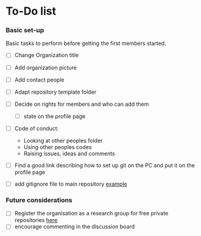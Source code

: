 # To-Do list 

### Basic set-up

Basic tasks to perform before getting the first members started.

- [ ] Change Organization title 
- [ ] Add organization picture 
- [ ] Add contact people 
- [ ] Adapt repository template folder 
- [ ] Decide on rights for members and who can add them
    - [ ] state on the profile page
- [ ] Code of conduct: 
  - Looking at other peoples folder
  - Using other peoples codes 
  - Raising issues, ideas and comments 
- [ ] Find a good link describing how to set up git on the PC and put it on the profile page
- [ ] add gitignore file to main repository [example](https://ourcodingclub.github.io/tutorials/git-for-labs/#organise)



### Future considerations

- [ ] Register the organisation as a research group for free private repositories [here](https://www.ucl.ac.uk/isd/how-to/how-to-setup-github-for-research-project)
- [ ] encourage commenting in the discussion board
